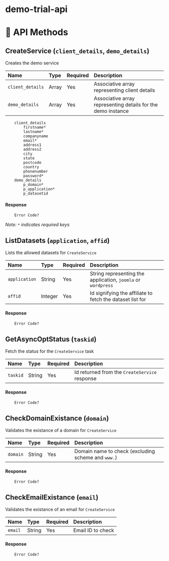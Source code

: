 # demo-trial-api #


API Methods
==============

## CreateService (`client_details`, `demo_details`) ##
Creates the demo service 

 Name             | Type               | Required | Description
:-----------------|:-------------------|:---------|:-------------
 `client_details` | Array              | Yes      | Associative array representing client details
 `demo_details`   | Array              | Yes      | Associative array representing details for the demo instance
 
```
    client_details
        firstname*
        lastname*
        companyname
        email*
        address1
        address2
        city
        state
        postcode
        country
        phonenumber
        password*
    demo_details
        p_domain*
        p_application*
        p_datasetid

```

#### Response ####
```
    Error Code?
```

_Note: `*` indicates required keys_


## ListDatasets (`application`, `affid`) ##
Lists the allowed datasets for `CreateService`

 Name             | Type               | Required | Description  
:-----------------|:-------------------|:---------|:--------------
 `application`    | String             | Yes      | String representing the application, `joomla` or `wordpress`
 `affid`          | Integer            | Yes      | Id signifying the affiliate to fetch the dataset list for

#### Response ####
```
    Error Code?
```

## GetAsyncOptStatus (`taskid`) ##
Fetch the status for the `CreateService` task

 Name             | Type               | Required | Description  
:-----------------|:-------------------|:---------|:--------------
 `taskid`         | String             | Yes      | Id returned from the `CreateService` response

#### Response ####
```
    Error Code?
```


## CheckDomainExistance (`domain`) ##
Validates the existance of a domain for `CreateService`

 Name             | Type               | Required | Description  
:-----------------|:-------------------|:---------|:--------------
 `domain`         | String             | Yes      | Domain name to check (excluding scheme and `www.`)

#### Response ####
```
    Error Code?
```

## CheckEmailExistance (`email`) ##
Validates the existance of an email for `CreateService`

 Name             | Type               | Required | Description  
:-----------------|:-------------------|:---------|:--------------
 `email`          | String             | Yes      | Email ID to check

#### Response ####
```
    Error Code?
```
